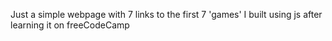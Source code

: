 Just a simple webpage with 7 links to the first 7 'games' I built using js after learning it on freeCodeCamp
